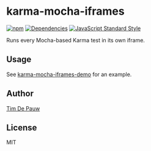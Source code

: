 # karma-mocha-iframes

[![npm](https://img.shields.io/npm/v/karma-mocha-iframes.svg)](https://www.npmjs.com/package/karma-mocha-iframes) [![Dependencies](https://img.shields.io/david/timdp/karma-mocha-iframes.svg)](https://david-dm.org/timdp/karma-mocha-iframes) [![JavaScript Standard Style](https://img.shields.io/badge/code%20style-standard-brightgreen.svg)](http://standardjs.com/)

Runs every Mocha-based Karma test in its own iframe.

## Usage

See [karma-mocha-iframes-demo](https://github.com/timdp/karma-mocha-iframes-demo)
for an example.

## Author

[Tim De Pauw](https://tmdpw.eu/)

## License

MIT
